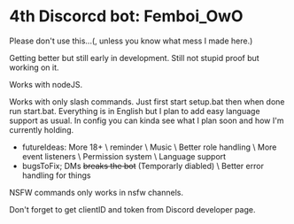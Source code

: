 # 4th Discorcd bot: Femboi_OwO
Please don't use this...(, unless you know what mess I made here.)

Getting better but still early in development. Still not stupid proof but working on it.

Works with nodeJS.

Works with only slash commands. Just first start setup.bat then when done run start.bat. Everything is in English but I plan to add easy language support as usual. In config you can kinda see what I plan soon and how I'm currently holding.

- futureIdeas: More 18+ \ reminder \ Music \ Better role handling \ More event listeners \ Permission system \ Language support
- bugsToFix; DMs ~~breaks the bot~~ (Temporarly diabled) \ Better error handling for things

NSFW commands only works in nsfw channels.

Don't forget to get clientID and token from Discord developer page.
